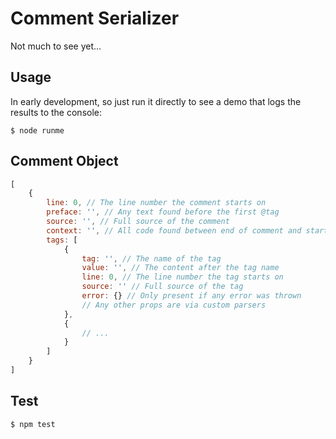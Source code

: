 # Comment Serializer #

Not much to see yet...



## Usage ##

In early development, so just run it directly to see a demo that logs the results to the console:

```
$ node runme
```



## Comment Object ##

```js
[
    {
        line: 0, // The line number the comment starts on
        preface: '', // Any text found before the first @tag
        source: '', // Full source of the comment
        context: '', // All code found between end of comment and start of next comment, or EOF
        tags: [
            {
                tag: '', // The name of the tag
                value: '', // The content after the tag name
                line: 0, // The line number the tag starts on
                source: '' // Full source of the tag
                error: {} // Only present if any error was thrown
                // Any other props are via custom parsers
            },
            {
                // ...
            }
        ]
    }
]
```



## Test

```
$ npm test
```
